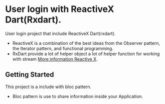 # User login with ReactiveX Dart(Rxdart).

User login project that include ReactiveX Dart(rxdart).
* ReactiveX is a combination of the best ideas from the Observer pattern, the Iterator pattern, and functional programming.
* RxDart provide a lot of helper object  a lot of helper function for working with stream <a href="http://reactivex.io/">More information Reactive X</a>.

## Getting Started

This project is a include with bloc pattern.

* Bloc pattern is use to share information inside your Application.

